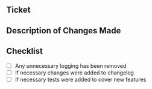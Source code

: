 ## Ticket


## Description of Changes Made


## Checklist
- [ ] Any unnecessary logging has been removed
- [ ] If necessary changes were added to changelog
- [ ] If necessary tests were added to cover new features

